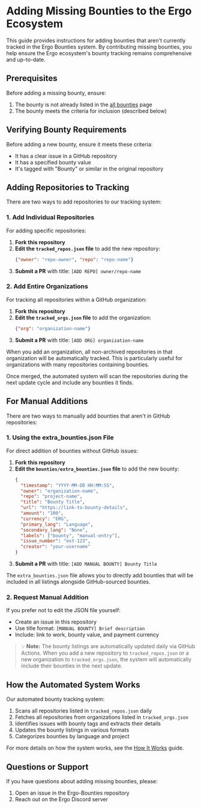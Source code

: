 # Adding Missing Bounties to the Ergo Ecosystem

This guide provides instructions for adding bounties that aren't currently tracked in the Ergo Bounties system. By contributing missing bounties, you help ensure the Ergo ecosystem's bounty tracking remains comprehensive and up-to-date.

## Prerequisites

Before adding a missing bounty, ensure:

1. The bounty is not already listed in the [all bounties](/bounties/all.md) page
2. The bounty meets the criteria for inclusion (described below)

## Verifying Bounty Requirements

Before adding a new bounty, ensure it meets these criteria:
- It has a clear issue in a GitHub repository
- It has a specified bounty value
- It's tagged with "Bounty" or similar in the original repository

## Adding Repositories to Tracking

There are two ways to add repositories to our tracking system:

### 1. Add Individual Repositories

For adding specific repositories:

1. **Fork this repository**
2. **Edit the `tracked_repos.json` file** to add the new repository:
   ```json
   {"owner": "repo-owner", "repo": "repo-name"}
   ```
3. **Submit a PR** with title: `[ADD REPO] owner/repo-name`

### 2. Add Entire Organizations

For tracking all repositories within a GitHub organization:

1. **Fork this repository**
2. **Edit the `tracked_orgs.json` file** to add the organization:
   ```json
   {"org": "organization-name"}
   ```
3. **Submit a PR** with title: `[ADD ORG] organization-name`

When you add an organization, all non-archived repositories in that organization will be automatically tracked. This is particularly useful for organizations with many repositories containing bounties.

Once merged, the automated system will scan the repositories during the next update cycle and include any bounties it finds.

## For Manual Additions

There are two ways to manually add bounties that aren't in GitHub repositories:

### 1. Using the extra_bounties.json File

For direct addition of bounties without GitHub issues:

1. **Fork this repository**
2. **Edit the `bounties/extra_bounties.json` file** to add the new bounty:
   ```json
   {
     "timestamp": "YYYY-MM-DD HH:MM:SS",
     "owner": "organization-name",
     "repo": "project-name",
     "title": "Bounty Title",
     "url": "https://link-to-bounty-details",
     "amount": "100",
     "currency": "ERG",
     "primary_lang": "Language",
     "secondary_lang": "None",
     "labels": ["bounty", "manual-entry"],
     "issue_number": "ext-123",
     "creator": "your-username"
   }
   ```
3. **Submit a PR** with title: `[ADD MANUAL BOUNTY] Bounty Title`

The `extra_bounties.json` file allows you to directly add bounties that will be included in all listings alongside GitHub-sourced bounties.

### 2. Request Manual Addition

If you prefer not to edit the JSON file yourself:
- Create an issue in this repository
- Use title format: `[MANUAL BOUNTY] Brief description`
- Include: link to work, bounty value, and payment currency

> 💡 **Note:** The bounty listings are automatically updated daily via GitHub Actions. When you add a new repository to `tracked_repos.json` or a new organization to `tracked_orgs.json`, the system will automatically include their bounties in the next update.

## How the Automated System Works

Our automated bounty tracking system:
1. Scans all repositories listed in `tracked_repos.json` daily
2. Fetches all repositories from organizations listed in `tracked_orgs.json`
3. Identifies issues with bounty tags and extracts their details
4. Updates the bounty listings in various formats
5. Categorizes bounties by language and project

For more details on how the system works, see the [How It Works](/docs/how-it-works.md) guide.

## Questions or Support

If you have questions about adding missing bounties, please:

1. Open an issue in the Ergo-Bounties repository
2. Reach out on the Ergo Discord server
